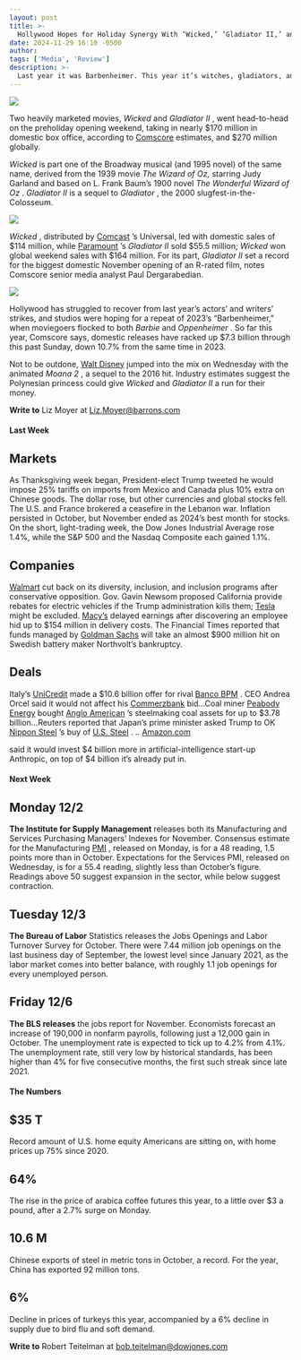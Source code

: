 ```yaml
---
layout: post
title: >-
  Hollywood Hopes for Holiday Synergy With ‘Wicked,’ ‘Gladiator II,’ and ‘Moana 2’
date: 2024-11-29 16:10 -0500
author: 
tags: ['Media', 'Review']
description: >-
  Last year it was Barbenheimer. This year it’s witches, gladiators, and a cute Polynesian girl in a boat.
---
```





 


 





![](https://images.barrons.com/im-92952955?width=548&height=365)











Two heavily marketed movies,
*Wicked*
and
*Gladiator II*
, went head-to-head on the preholiday opening weekend, taking in nearly \$170 million in domestic box office, according to
[Comscore](https://www.barrons.com/market-data/stocks/scor?mod=article_chiclet)
estimates, and \$270 million globally.


*Wicked*
is part one of the Broadway musical (and 1995 novel) of the same name, derived from the 1939 movie
*The Wizard of Oz,*
starring Judy Garland and based on L. Frank Baum’s 1900 novel
*The Wonderful Wizard of Oz*
.
*Gladiator II*
is a sequel to
*Gladiator*
, the 2000 slugfest-in-the-Colosseum.




![](https://images.barrons.com/im-61096328?width=300&height=400)


*Wicked*
, distributed by
[Comcast](https://www.barrons.com/market-data/stocks/cmcsa?mod=article_chiclet)
’s
Universal, led with domestic sales of \$114 million, while
[Paramount](https://www.barrons.com/market-data/stocks/para?mod=article_chiclet)
’s
*Gladiator II* 
sold \$55.5 million;
*Wicked* 
won global weekend sales with \$164 million. For its part,
*Gladiator II*
set a record for the biggest domestic November opening of an R-rated film, notes Comscore senior media analyst Paul Dergarabedian.



![](https://images.barrons.com/im-77939016?width=300&height=400)


Hollywood has struggled to recover from last year’s actors’ and writers’ strikes, and studios were hoping for a repeat of 2023’s “Barbenheimer,” when moviegoers flocked to both
*Barbie* 
and
*Oppenheimer*
. So far this year, Comscore says, domestic releases have racked up \$7.3 billion through this past Sunday, down 10.7% from the same time in 2023.


Not to be outdone,
[Walt Disney](https://www.barrons.com/market-data/stocks/dis?mod=article_chiclet) 
jumped into the mix on Wednesday with the animated
*Moana 2*
, a sequel to the 2016 hit. Industry estimates suggest the Polynesian princess could give
*Wicked*
and
*Gladiator II*
a run for their money.


**Write to** 
Liz Moyer at
[Liz.Moyer@barrons.com](mailto:Liz.Moyer@barrons.com)


#### Last Week

Markets
-------

 As Thanksgiving week began, President-elect Trump tweeted he would impose 25% tariffs on imports from Mexico and Canada plus 10% extra on Chinese goods. The dollar rose, but other currencies and global stocks fell. The U.S. and France brokered a ceasefire in the Lebanon war. Inflation persisted in October, but November ended as 2024’s best month for stocks. On the short, light-trading week, the Dow Jones Industrial Average rose 1.4%, while the S&P 500 and the Nasdaq Composite each gained 1.1%. 


Companies
---------

 
[Walmart](https://www.barrons.com/market-data/stocks/wmt?mod=article_chiclet)
cut back on its diversity, inclusion, and inclusion programs after conservative opposition. Gov. Gavin Newsom proposed California provide rebates for electric vehicles if the Trump administration kills them;
[Tesla](https://www.barrons.com/market-data/stocks/tsla?mod=article_chiclet)
might be excluded.
[Macy’s](https://www.barrons.com/market-data/stocks/m?mod=article_chiclet)
delayed earnings after discovering an employee hid up to \$154 million in delivery costs. The Financial Times reported that funds managed by
[Goldman Sachs](https://www.barrons.com/market-data/stocks/gs?mod=article_chiclet)
will take an almost \$900 million hit on Swedish battery maker Northvolt’s bankruptcy.


Deals
-----

 Italy’s
[UniCredit](https://www.barrons.com/market-data/stocks/ucg?countrycode=it&mod=article_chiclet)
made a \$10.6 billion offer for rival
[Banco BPM](https://www.barrons.com/market-data/stocks/bami?countrycode=it&mod=article_chiclet)
.
CEO Andrea Orcel said it would not affect his
[Commerzbank](https://www.barrons.com/market-data/stocks/cbk?countrycode=xe&mod=article_chiclet)
bid...Coal miner
[Peabody Energy](https://www.barrons.com/market-data/stocks/btu?mod=article_chiclet)
bought
[Anglo American](https://www.barrons.com/market-data/stocks/aal?countrycode=uk&mod=article_chiclet)
’s
steelmaking coal assets for up to \$3.78 billion...Reuters reported that Japan’s prime minister asked Trump to OK
[Nippon Steel](https://www.barrons.com/market-data/stocks/5401?countrycode=jp&mod=article_chiclet)
’s
buy of
[U.S. Steel](https://www.barrons.com/market-data/stocks/x?mod=article_chiclet)
.
..
[Amazon.com](https://www.barrons.com/market-data/stocks/amzn?mod=article_chiclet)




 said it would invest \$4 billion more in artificial-intelligence start-up Anthropic, on top of \$4 billion it’s already put in.
#### Next Week

Monday 12/2
-----------

 **The Institute for Supply Management**
releases both its Manufacturing and Services Purchasing Managers’ Indexes for November. Consensus estimate for the Manufacturing
[PMI](https://www.barrons.com/market-data/stocks/pm?mod=article_chiclet)
,
released on Monday, is for a 48 reading, 1.5 points more than in October. Expectations for the Services PMI, released on Wednesday, is for a 55.4 reading, slightly less than October’s figure. Readings above 50 suggest expansion in the sector, while below suggest contraction.


Tuesday 12/3
------------

 **The Bureau of Labor**
Statistics releases the Jobs Openings and Labor Turnover Survey for October. There were 7.44 million job openings on the last business day of September, the lowest level since January 2021, as the labor market comes into better balance, with roughly 1.1 job openings for every unemployed person.


Friday 12/6
-----------

 **The BLS releases**
the jobs report for November. Economists forecast an increase of 190,000 in nonfarm payrolls, following just a 12,000 gain in October. The unemployment rate is expected to tick up to 4.2% from 4.1%. The unemployment rate, still very low by historical standards, has been higher than 4% for five consecutive months, the first such streak since late 2021.


#### The Numbers

\$35 T
------

 Record amount of U.S. home equity Americans are sitting on, with home prices up 75% since 2020. 


64%
---

 The rise in the price of arabica coffee futures this year, to a little over \$3 a pound, after a 2.7% surge on Monday.


10.6 M
------

 Chinese exports of steel in metric tons in October, a record. For the year, China has exported 92 million tons.


6%
--

 Decline in prices of turkeys this year, accompanied by a 6% decline in supply due to bird flu and soft demand.


**Write to** 
Robert Teitelman at
[bob.teitelman@dowjones.com](mailto:bob.teitelman@dowjones.com)









